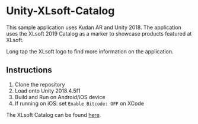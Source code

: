 # Unity-XLsoft-Catalog

This sample application uses Kudan AR and Unity 2018. The application uses the XLsoft 2019 Catalog as a marker to showcase products featured at XLsoft.

Long tap the XLsoft logo to find more information on the application.

## Instructions

1. Clone the repository
2. Load onto Unity 2018.4.5f1
3. Build and Run on Android/iOS device
4. If running on iOS: set `Enable Bitcode: OFF` on XCode

The XLsoft Catalog can be found [here](https://www.xlsoft.com/jp/services/catalog.html?v=2019.2).
